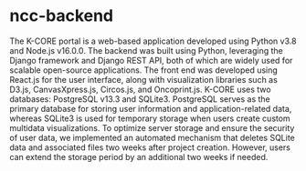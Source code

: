 ﻿# ncc-backend
The K-CORE portal is a web-based application developed using Python v3.8 and Node.js v16.0.0. The backend was built using Python, leveraging the Django framework and Django REST API, both of which are widely used for scalable open-source applications. The front end was developed using React.js for the user interface, along with visualization libraries such as D3.js, CanvasXpress.js, Circos.js, and Oncoprint.js. K-CORE uses two databases: PostgreSQL v13.3 and SQLite3. PostgreSQL serves as the primary database for storing user information and application-related data, whereas SQLite3 is used for temporary storage when users create custom multidata visualizations. To optimize server storage and ensure the security of user data, we implemented an automated mechanism that deletes SQLite data and associated files two weeks after project creation. However, users can extend the storage period by an additional two weeks if needed.

